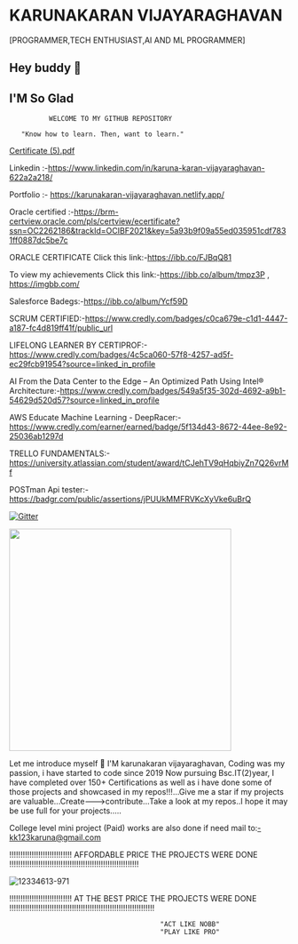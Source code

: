 
# KARUNAKARAN VIJAYARAGHAVAN
[PROGRAMMER,TECH ENTHUSIAST,AI AND ML PROGRAMMER]

## Hey buddy 👋
 
## I'M So Glad

              WELCOME TO MY GITHUB REPOSITORY
       
       "Know how to learn. Then, want to learn."
       
      
[Certificate (5).pdf](https://github.com/karunakaran186/karunakaran186/files/9014170/Certificate.5.pdf)

      
      
Linkedin :-https://www.linkedin.com/in/karuna-karan-vijayaraghavan-622a2a218/

Portfolio :- https://karunakaran-vijayaraghavan.netlify.app/

Oracle certified :-https://brm-certview.oracle.com/pls/certview/ecertificate?ssn=OC2262186&trackId=OCIBF2021&key=5a93b9f09a55ed035951cdf7831ff0887dc5be7c

ORACLE CERTIFICATE Click this link:-https://ibb.co/FJBqQ81

To view my achievements Click this link:-https://ibb.co/album/tmpz3P , https://imgbb.com/

Salesforce Badegs:-https://ibb.co/album/Ycf59D

SCRUM CERTIFIED:-https://www.credly.com/badges/c0ca679e-c1d1-4447-a187-fc4d819ff41f/public_url

LIFELONG LEARNER BY CERTIPROF:-https://www.credly.com/badges/4c5ca060-57f8-4257-ad5f-ec29fcb91954?source=linked_in_profile

AI From the Data Center to the Edge – An Optimized Path Using Intel® Architecture:-https://www.credly.com/badges/549a5f35-302d-4692-a9b1-54629d520d57?source=linked_in_profile

AWS Educate Machine Learning - DeepRacer:-https://www.credly.com/earner/earned/badge/5f134d43-8672-44ee-8e92-25036ab1297d

TRELLO FUNDAMENTALS:-https://university.atlassian.com/student/award/tCJehTV9qHqbiyZn7Q26vrMf

POSTman Api tester:-https://badgr.com/public/assertions/jPUUkMMFRVKcXyVke6uBrQ

[![Gitter](https://badges.gitter.im/karunakaran186/community.svg)](https://gitter.im/karunakaran186/community?utm_source=badge&utm_medium=badge&utm_campaign=pr-badge)

<img alt="" width="400" src="https://metrics.lecoq.io/karunakaran186?template=classic&isocalendar=1&languages=1&stars=1&followup=1&people=1&code=1&activity=1&achievements=1&notable=1&discussions=1&lines=1&repositories=1&introduction=1&repositories=100&repositories.batch=100&repositories.forks=false&repositories.affiliations=owner&isocalendar.duration=half-year&languages.limit=8&languages.threshold=0%25&languages.colors=github&languages.sections=most-used&languages.indepth=false&languages.analysis.timeout=15&languages.categories=markup%2C%20programming&languages.recent.categories=markup%2C%20programming&languages.recent.load=300&languages.recent.days=14&stars.limit=4&followup.sections=repositories&followup.indepth=false&people.limit=24&people.identicons=false&people.size=28&people.types=followers%2C%20following&people.shuffle=false&code.lines=12&code.load=100&code.days=3&code.visibility=public&activity.limit=5&activity.load=300&activity.days=14&activity.visibility=all&activity.timestamps=false&activity.filter=all&achievements.threshold=C&achievements.secrets=true&achievements.display=detailed&achievements.limit=0&notable.from=organization&notable.repositories=false&notable.indepth=false&notable.types=commit&discussions.categories=true&discussions.categories.limit=0&introduction.title=true&config.timezone=Asia%2FCalcutta">

Let me introduce myself :slightly_smiling_face:
 I'M karunakaran vijayaraghavan, Coding was my passion, i have started to code since 2019 Now pursuing Bsc.IT(2)year, I have completed over 150+ Certifications as well as i have done some of those projects and showcased in my repos!!!...Give me a star if my projects are valuable...Create--->contribute...Take a look at my repos..I hope it may be use full for your projects.....

 College level mini project (Paid) works are also done if need mail to:-kk123karuna@gmail.com

 !!!!!!!!!!!!!!!!!!!!!!!!!!!! AFFORDABLE PRICE THE PROJECTS WERE DONE !!!!!!!!!!!!!!!!!!!!!!!!!!!!!!!!!!!!!!!!!!!!!!!!!!!!!!!!!!

![12334613-971](https://user-images.githubusercontent.com/66834895/152692348-2665aa94-3995-4f26-8c00-ef7ce54051f7.jpg)





 
 !!!!!!!!!!!!!!!!!!!!!!!!!!!! AT THE BEST PRICE THE PROJECTS WERE DONE !!!!!!!!!!!!!!!!!!!!!!!!!!!!!!!!!!!!!!!!!!!!!!!!!!!!!!!!!!!!!!!!!
 

 


                                          "ACT LIKE NOBB"
                                          "PLAY LIKE PRO"
                                          






